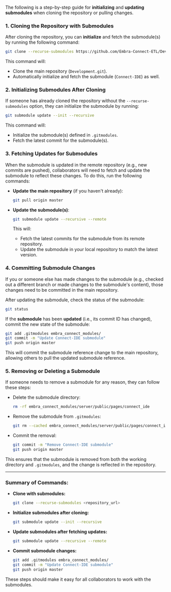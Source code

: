The following is a step-by-step guide for **initializing** and **updating submodules** when cloning the repository or pulling changes.

### 1. **Cloning the Repository with Submodules**

After cloning the repository, you can **initialize** and fetch the submodule(s) by running the following command:

```bash
git clone --recurse-submodules https://github.com/Embra-Connect-ETL/Development.git
```

This command will:

-   Clone the main repository (`Development.git`).
-   Automatically initialize and fetch the submodule (`Connect-IDE`) as well.

### 2. **Initializing Submodules After Cloning**

If someone has already cloned the repository without the `--recurse-submodules` option, they can initialize the submodule by running:

```bash
git submodule update --init --recursive
```

This command will:

-   Initialize the submodule(s) defined in `.gitmodules`.
-   Fetch the latest commit for the submodule(s).

### 3. **Fetching Updates for Submodules**

When the submodule is updated in the remote repository (e.g., new commits are pushed), collaborators will need to fetch and update the submodule to reflect these changes. To do this, run the following commands:

-   **Update the main repository** (if you haven't already):
    
    ```bash
    git pull origin master
    ```
    
-   **Update the submodule(s)**:
    
    ```bash
    git submodule update --recursive --remote
    ```
    
    This will:
    
    -   Fetch the latest commits for the submodule from its remote repository.
    -   Update the submodule in your local repository to match the latest version.

### 4. **Committing Submodule Changes**

If you or someone else has made changes to the submodule (e.g., checked out a different branch or made changes to the submodule's content), those changes need to be committed in the main repository.

After updating the submodule, check the status of the submodule:

```bash
git status
```

If the **submodule** has been **updated** (i.e., its commit ID has changed), commit the new state of the submodule:

```bash
git add .gitmodules embra_connect_modules/
git commit -m "Update Connect-IDE submodule"
git push origin master
```

This will commit the submodule reference change to the main repository, allowing others to pull the updated submodule reference.

### 5. **Removing or Deleting a Submodule**

If someone needs to remove a submodule for any reason, they can follow these steps:

-   Delete the submodule directory:
    
    ```bash
    rm -rf embra_connect_modules/server/public/pages/connect_ide
    ```
    
-   Remove the submodule from `.gitmodules`:
    
    ```bash
    git rm --cached embra_connect_modules/server/public/pages/connect_ide
    ```
    
-   Commit the removal:
    
    ```bash
    git commit -m "Remove Connect-IDE submodule"
    git push origin master
    ```
    

This ensures that the submodule is removed from both the working directory and `.gitmodules`, and the change is reflected in the repository.

----------

### Summary of Commands:

-   **Clone with submodules:**
    
    ```bash
    git clone --recurse-submodules <repository_url>
    ```
    
-   **Initialize submodules after cloning:**
    
    ```bash
    git submodule update --init --recursive
    ```
    
-   **Update submodules after fetching updates:**
    
    ```bash
    git submodule update --recursive --remote
    ```
    
-   **Commit submodule changes:**
    
    ```bash
    git add .gitmodules embra_connect_modules/
    git commit -m "Update Connect-IDE submodule"
    git push origin master
    ```
    

These steps should make it easy for all collaborators to work with the submodules.